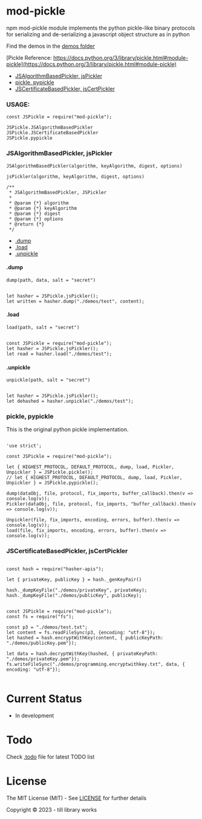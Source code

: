 # mod-pickle

npm mod-pickle module implements the python pickle-like binary protocols for serializing and de-serializing a javascript object structure as in python

Find the demos in the <a name="demos"></a>[demos folder](./demos)


[Pickle Reference: https://docs.python.org/3/library/pickle.html#module-pickle](https://docs.python.org/3/library/pickle.html#module-pickle)



- [JSAlgorithmBasedPickler, jsPickler](#jspickler)
- [pickle, pypickle](#pypickle)
- [JSCertificateBasedPickler, jsCertPickler](#jscertpickler)


### USAGE:

```
const JSPickle = require("mod-pickle");

JSPickle.JSAlgorithmBasedPickler
JSPickle.JSCertificateBasedPickler
JSPickle.pypickle

```


### <a name="jspickler"></a>JSAlgorithmBasedPickler, jsPickler

`JSAlgorithmBasedPickler(algorithm, keyAlgorithm, digest, options)`

`jsPickler(algorithm, keyAlgorithm, digest, options)`


```
/**
 * JSAlgorithmBasedPickler, JSPickler
 *
 * @param {*} algorithm
 * @param {*} keyAlgorithm
 * @param {*} digest
 * @param {*} options
 * @return {*}
 */
```

- [.dump](#jspicklerdump)
- [.load](#jspicklerload)
- [.unpickle](#jspicklerunpickle)


#### <a name="jspicklerdump"></a>.dump

`dump(path, data, salt = "secret")`

```

let hasher = JSPickle.jsPickler();
let written = hasher.dump("./demos/test", content);

```

#### <a name="jspicklerload"></a>.load

`load(path, salt = "secret")`

```

const JSPickle = require("mod-pickle");
let hasher = JSPickle.jsPickler();
let read = hasher.load("./demos/test");

```

#### <a name="jspicklerunpickle"></a>.unpickle

`unpickle(path, salt = "secret")`

```

let hasher = JSPickle.jsPickler();
let dehashed = hasher.unpickle("./demos/test");

```



### <a name="pypickle"></a>pickle, pypickle

This is the original python pickle implementation.

```

'use strict';

const JSPickle = require("mod-pickle");

let { HIGHEST_PROTOCOL, DEFAULT_PROTOCOL, dump, load, Pickler, Unpickler } = JSPickle.pickle();
// let { HIGHEST_PROTOCOL, DEFAULT_PROTOCOL, dump, load, Pickler, Unpickler } = JSPickle.pypickle();

dump(dataObj, file, protocol, fix_imports, buffer_callback).then(v => console.log(v));
Pickler(dataObj, file, protocol, fix_imports, "buffer_callback).then(v => console.log(v));

Unpickler(file, fix_imports, encoding, errors, buffer).then(v => console.log(v));
load(file, fix_imports, encoding, errors, buffer).then(v => console.log(v));

```


### <a name="jscertpickler"></a>JSCertificateBasedPickler, jsCertPickler


```

const hash = require("hasher-apis");

let { privateKey, publicKey } = hash._genKeyPair()

hash._dumpKeyFile("./demos/privateKey", privateKey);
hash._dumpKeyFile("./demos/publicKey", publicKey);


const JSPickle = require("mod-pickle");
const fs = require("fs");

const p3 = "./demos/test.txt";
let content = fs.readFileSync(p3, {encoding: "utf-8"});
let hashed = hash.encryptWithKey(content, { publicKeyPath: "./demos/publicKey.pem"});

let data = hash.decryptWithKey(hashed, { privateKeyPath: "./demos/privateKey.pem"});
fs.writeFileSync("./demos/programming.encryptwithkey.txt", data, { encoding: "utf-8"});


```

# Current Status

- In development

# <a name="todo"></a>Todo

Check [.todo](./.todo) file for latest TODO list

<!-- # References -->

# <a name="license"></a>License

The MIT License (MIT) - See [LICENSE](./LICENSE) for further details

Copyright © 2023 - till library works
